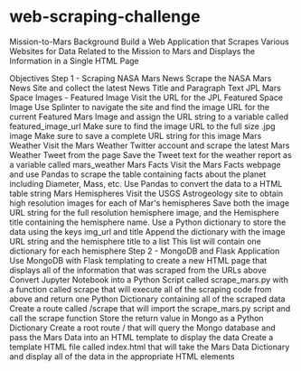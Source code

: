 # web-scraping-challenge
Mission-to-Mars
Background
Build a Web Application that Scrapes Various Websites for Data Related to the Mission to Mars and Displays the Information in a Single HTML Page

Objectives
Step 1 - Scraping
NASA Mars News
Scrape the NASA Mars News Site and collect the latest News Title and Paragraph Text
JPL Mars Space Images - Featured Image
Visit the URL for the JPL Featured Space Image
Use Splinter to navigate the site and find the image URL for the current Featured Mars Image and assign the URL string to a variable called featured_image_url
Make sure to find the image URL to the full size .jpg image
Make sure to save a complete URL string for this image
Mars Weather
Visit the Mars Weather Twitter account and scrape the latest Mars Weather Tweet from the page
Save the Tweet text for the weather report as a variable called mars_weather
Mars Facts
Visit the Mars Facts webpage and use Pandas to scrape the table containing facts about the planet including Diameter, Mass, etc.
Use Pandas to convert the data to a HTML table string
Mars Hemispheres
Visit the USGS Astrogeology site to obtain high resolution images for each of Mar's hemispheres
Save both the image URL string for the full resolution hemisphere image, and the Hemisphere title containing the hemisphere name.
Use a Python dictionary to store the data using the keys img_url and title
Append the dictionary with the image URL string and the hemisphere title to a list
This list will contain one dictionary for each hemisphere
Step 2 - MongoDB and Flask Application
Use MongoDB with Flask templating to create a new HTML page that displays all of the information that was scraped from the URLs above
Convert Jupyter Notebook into a Python Script called scrape_mars.py with a function called scrape that will execute all of the scraping code from above and return one Python Dictionary containing all of the scraped data
Create a route called /scrape that will import the scrape_mars.py script and call the scrape function
Store the return value in Mongo as a Python Dictionary
Create a root route / that will query the Mongo database and pass the Mars Data into an HTML template to display the data
Create a template HTML file called index.html that will take the Mars Data Dictionary and display all of the data in the appropriate HTML elements
